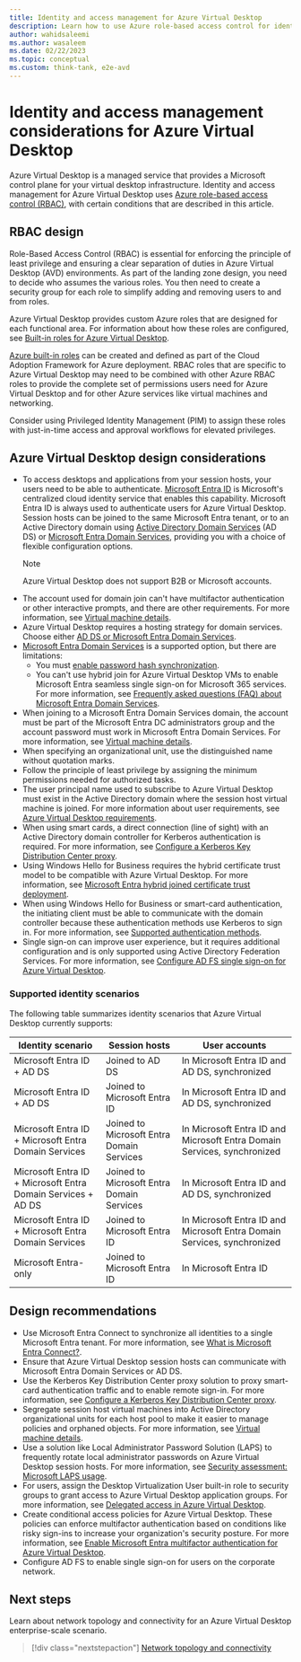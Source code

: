 ```yaml
---
title: Identity and access management for Azure Virtual Desktop
description: Learn how to use Azure role-based access control for identity and access management in your virtual desktop infrastructure.
author: wahidsaleemi
ms.author: wasaleem
ms.date: 02/22/2023
ms.topic: conceptual
ms.custom: think-tank, e2e-avd
---
```


# Identity and access management considerations for Azure Virtual Desktop

Azure Virtual Desktop is a managed service that provides a Microsoft control plane for your virtual desktop infrastructure. Identity and access management for Azure Virtual Desktop uses [Azure role-based access control (RBAC)](/azure/role-based-access-control/overview), with certain conditions that are described in this article.

## RBAC design

Role-Based Access Control (RBAC) is essential for enforcing the principle of least privilege and ensuring a clear separation of duties in Azure Virtual Desktop (AVD) environments. As part of the landing zone design, you need to decide who assumes the various roles. You then need to create a security group for each role to simplify adding and removing users to and from roles.

Azure Virtual Desktop provides custom Azure roles that are designed for each functional area. For information about how these roles are configured, see [Built-in roles for Azure Virtual Desktop](/azure/virtual-desktop/rbac).

[Azure built-in roles](/azure/role-based-access-control/built-in-roles) can be created and defined as part of the Cloud Adoption Framework for Azure deployment. RBAC roles that are specific to Azure Virtual Desktop may need to be combined with other Azure RBAC roles to provide the complete set of permissions users need for Azure Virtual Desktop and for other Azure services like virtual machines and networking.

Consider using Privileged Identity Management (PIM) to assign these roles with just-in-time access and approval workflows for elevated privileges.

## Azure Virtual Desktop design considerations

- To access desktops and applications from your session hosts, your users need to be able to authenticate. [Microsoft Entra ID](/entra/fundamentals/whatis) is Microsoft's centralized cloud identity service that enables this capability. Microsoft Entra ID is always used to authenticate users for Azure Virtual Desktop. Session hosts can be joined to the same Microsoft Entra tenant, or to an Active Directory domain using [Active Directory Domain Services](/windows-server/identity/ad-ds/get-started/virtual-dc/active-directory-domain-services-overview) (AD DS) or [Microsoft Entra Domain Services](/entra/identity/domain-services/overview), providing you with a choice of flexible configuration options.
  > [!NOTE]
  > Azure Virtual Desktop does not support B2B or Microsoft accounts.
- The account used for domain join can't have multifactor authentication or other interactive prompts, and there are other requirements. For more information, see [Virtual machine details](/azure/virtual-desktop/create-host-pools-azure-marketplace#virtual-machine-details).
- Azure Virtual Desktop requires a hosting strategy for domain services. Choose either [AD DS or Microsoft Entra Domain Services](/azure/active-directory-domain-services/compare-identity-solutions).
- [Microsoft Entra Domain Services](/azure/active-directory-domain-services/) is a supported option, but there are limitations:
  - You must [enable password hash synchronization](/azure/active-directory-domain-services/tutorial-configure-password-hash-sync).
  - You can't use hybrid join for Azure Virtual Desktop VMs to enable Microsoft Entra seamless single sign-on for Microsoft 365 services.  
  For more information, see [Frequently asked questions (FAQ) about Microsoft Entra Domain Services](/azure/active-directory-domain-services/faqs).
- When joining to a Microsoft Entra Domain Services domain, the account must be part of the Microsoft Entra DC administrators group and the account password must work in Microsoft Entra Domain Services. For more information, see [Virtual machine details](/azure/virtual-desktop/create-host-pools-azure-marketplace#virtual-machine-details).
- When specifying an organizational unit, use the distinguished name without quotation marks.
- Follow the principle of least privilege by assigning the minimum permissions needed for authorized tasks.
- The user principal name used to subscribe to Azure Virtual Desktop must exist in the Active Directory domain where the session host virtual machine is joined. For more information about user requirements, see [Azure Virtual Desktop requirements](/azure/virtual-desktop/overview#requirements).
- When using smart cards, a direct connection (line of sight) with an Active Directory domain controller for Kerberos authentication is required. For more information, see [Configure a Kerberos Key Distribution Center proxy](/azure/virtual-desktop/key-distribution-center-proxy).
- Using Windows Hello for Business requires the hybrid certificate trust model to be compatible with Azure Virtual Desktop. For more information, see [Microsoft Entra hybrid joined certificate trust deployment](/windows/security/identity-protection/hello-for-business/hello-hybrid-cert-trust).
- When using Windows Hello for Business or smart-card authentication, the initiating client must be able to communicate with the domain controller because these authentication methods use Kerberos to sign in. For more information, see [Supported authentication methods](/azure/virtual-desktop/authentication).
- Single sign-on can improve user experience, but it requires additional configuration and is only supported using Active Directory Federation Services. For more information, see [Configure AD FS single sign-on for Azure Virtual Desktop](/azure/virtual-desktop/configure-adfs-sso).

### Supported identity scenarios

The following table summarizes identity scenarios that Azure Virtual Desktop currently supports:

| Identity scenario | Session hosts | User accounts |
|--|--|--|
| Microsoft Entra ID + AD DS | Joined to AD DS | In Microsoft Entra ID and AD DS, synchronized |
| Microsoft Entra ID + AD DS | Joined to Microsoft Entra ID | In Microsoft Entra ID and AD DS, synchronized |
| Microsoft Entra ID + Microsoft Entra Domain Services | Joined to Microsoft Entra Domain Services | In Microsoft Entra ID and Microsoft Entra Domain Services, synchronized |
| Microsoft Entra ID + Microsoft Entra Domain Services + AD DS | Joined to Microsoft Entra Domain Services | In Microsoft Entra ID and AD DS, synchronized |
| Microsoft Entra ID + Microsoft Entra Domain Services | Joined to Microsoft Entra ID | In Microsoft Entra ID and Microsoft Entra Domain Services, synchronized|
| Microsoft Entra-only | Joined to Microsoft Entra ID | In Microsoft Entra ID |


## Design recommendations

- Use Microsoft Entra Connect to synchronize all identities to a single Microsoft Entra tenant. For more information, see [What is Microsoft Entra Connect?](/azure/active-directory/hybrid/whatis-azure-ad-connect).
- Ensure that Azure Virtual Desktop session hosts can communicate with Microsoft Entra Domain Services or AD DS.
- Use the Kerberos Key Distribution Center proxy solution to proxy smart-card authentication traffic and to enable remote sign-in. For more information, see [Configure a Kerberos Key Distribution Center proxy](/azure/virtual-desktop/key-distribution-center-proxy).
- Segregate session host virtual machines into Active Directory organizational units for each host pool to make it easier to manage policies and orphaned objects. For more information, see [Virtual machine details](/azure/virtual-desktop/create-host-pools-azure-marketplace#virtual-machine-details).
- Use a solution like Local Administrator Password Solution (LAPS) to frequently rotate local administrator passwords on Azure Virtual Desktop session hosts. For more information, see [Security assessment: Microsoft LAPS usage](/defender-for-identity/cas-isp-laps).
- For users, assign the Desktop Virtualization User built-in role to security groups to grant access to Azure Virtual Desktop application groups. For more information, see [Delegated access in Azure Virtual Desktop](/azure/virtual-desktop/delegated-access-virtual-desktop).
- Create conditional access policies for Azure Virtual Desktop. These policies can enforce multifactor authentication based on conditions like risky sign-ins to increase your organization's security posture. For more information, see [Enable Microsoft Entra multifactor authentication for Azure Virtual Desktop](/azure/virtual-desktop/set-up-mfa).
- Configure AD FS to enable single sign-on for users on the corporate network.

## Next steps

Learn about network topology and connectivity for an Azure Virtual Desktop enterprise-scale scenario.

> [!div class="nextstepaction"]
> [Network topology and connectivity](./eslz-network-topology-and-connectivity.md)
